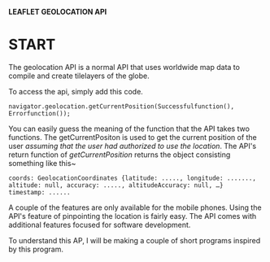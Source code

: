 **LEAFLET GEOLOCATION API**


# START

The geolocation API is a normal API that uses worldwide map data to compile and create tilelayers of the globe.

To access the api, simply add this code.

```
navigator.geolocation.getCurrentPosition(Successfulfunction(), Errorfunction());
```

You can easily guess the meaning of the function that the API takes two functions. The getCurrentPositon is used to get the current position of the user *assuming that the user had authorized to use the location*. The API's return function of *getCurrentPosition* returns the object consisting something like this~

```
coords: GeolocationCoordinates {latitude: ....., longitude: ......., altitude: null, accuracy: ....., altitudeAccuracy: null, …}
timestamp: ......
```
A couple of the features are only available for the mobile phones.
Using the API's feature of pinpointing the location is fairly easy. The API comes with additional features focused for software development. 

To understand this AP, I will be making a couple of short programs inspired by this program.